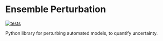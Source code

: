 # Ensemble Perturbation

[![tests](https://github.com/zacharyburnettNOAA/ensemble_perturbation/workflows/tests/badge.svg)](https://github.com/zacharyburnettNOAA/ensemble_perturbation/actions)

Python library for perturbing automated models, to quantify uncertainty.